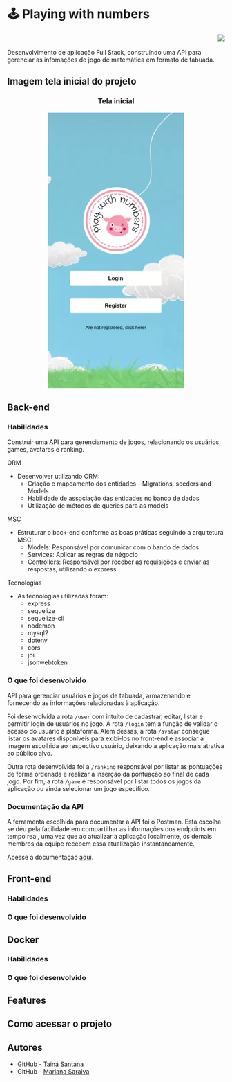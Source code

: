 # :joystick: Playing with numbers
<p align="right">
  <img src="https://img.shields.io/badge/In Progress-red?style=for-the-badge">
</p>


Desenvolvimento de aplicação Full Stack, construindo uma API para gerenciar as infomações do jogo de matemática em formato de tabuada.

## Imagem tela inicial do projeto
<h3 align="center">Tela inicial</h3>
<p align="center">
  <img src="https://github.com/marianasaraiva/playing-with-numbers/blob/styles/front-end/src/image/InitialScreen.png" alt="Playing with numbers Gif"/>
</p>

## Back-end
### Habilidades
Construir uma API para gerenciamento de jogos, relacionando os usuários, games, avatares e ranking.

ORM
  - Desenvolver utilizando ORM: 
    - Criação e mapeamento dos entidades - Migrations, seeders and Models
    - Habilidade de associação das entidades no banco de dados
    - Utilização de métodos de queries para as models
    
MSC
  - Estruturar o back-end conforme as boas práticas seguindo a arquitetura MSC:
    - Models: Responsável por comunicar com o bando de dados
    - Services: Aplicar as regras de négocio
    - Controllers: Responsável por receber as requisições e enviar as respostas, utilizando o express.
    
Tecnologias
  - As tecnologias utilizadas foram:
    - express
    - sequelize
    - sequelize-cli
    - nodemon
    - mysql2
    - dotenv
    - cors
    - joi
    - jsonwebtoken

### O que foi desenvolvido
API para gerenciar usuários e jogos de tabuada, armazenando e fornecendo as informações relacionadas à aplicação. 

Foi desenvolvida a rota `/user` com intuito de cadastrar, editar, listar e permitir login de usuários no jogo. A rota `/login` tem a função de validar o acesso do usuário à plataforma. Além dessas, a rota `/avatar` consegue listar os avatares disponíveis para exibi-los no front-end e associar a imagem escolhida ao respectivo usuário, deixando a aplicação mais atrativa ao público alvo.

Outra rota desenvolvida foi a `/ranking` responsável por listar as pontuações de forma ordenada e realizar a inserção da pontuação ao final de cada jogo. Por fim, a rota `/game` é responsável por listar todos os jogos da aplicação ou ainda selecionar um jogo específico.

### Documentação da API
A ferramenta escolhida para documentar a API foi o Postman. Esta escolha se deu pela facilidade em compartilhar as informações dos endpoints em tempo real, uma vez que ao atualizar a aplicação localmente, os demais membros da equipe recebem essa atualização instantaneamente.

Acesse a documentação [aqui](https://documenter.getpostman.com/view/20099081/UyxgK8Ei).

## Front-end
### Habilidades
### O que foi desenvolvido

## Docker
### Habilidades
### O que foi desenvolvido

## Features

## Como acessar o projeto

## Autores
- GitHub - [Tainá Santana](https://github.com/tainnaps)
- GitHub - [Mariana Saraiva](https://github.com/marianasaraiva)
